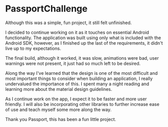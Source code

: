 # PassportChallenge

Although this was a simple, fun project, it still felt unfinished.

I decided to continue working on it as it touches on essential Android functionality. 
The application was built using only what is included with the Android SDK, however, as I finished
up the last of the requirements, it didn't live up to my expectations.

The final build, although it worked, it was slow, animations were bad, user warnings were not present, 
it just had so much left to be desired.

Along the way I've learned that the design is one of the most difficult and most important things 
to consider when building an application, I really undervalued the importance of this.
I spent many a night reading and learning more about the material design guidelines. 

As I continue work on the app, I expect it to be faster and more user friendly.  I will also be incorporating 
other libraries to further increase ease of use and teach myself some more along the way. 

Thank you Passport, this has been a fun little project. 
